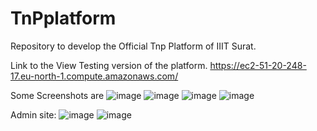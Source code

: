 # TnPplatform
Repository to develop the Official Tnp Platform of IIIT Surat.

Link to the View Testing version of the platform.
https://ec2-51-20-248-17.eu-north-1.compute.amazonaws.com/

Some Screenshots are 
![image](https://github.com/JrG-One/TnPplatform/assets/118374998/fa653fe4-b2ed-4e4f-9abb-ec101f345c00)
![image](https://github.com/JrG-One/TnPplatform/assets/118374998/2db6b8de-fede-4519-9072-bc1506ac6199)
![image](https://github.com/JrG-One/TnPplatform/assets/118374998/e8cd1f78-a716-4b75-bf65-1ad77748e6ee)
![image](https://github.com/JrG-One/TnPplatform/assets/118374998/5c274729-0306-440a-a55a-ab4a9529a57a)


Admin site:
![image](https://github.com/JrG-One/TnPplatform/assets/118374998/8d19bb34-6f1d-42e9-800d-ac2c3b4892f6)
![image](https://github.com/JrG-One/TnPplatform/assets/118374998/5c4ccb2b-913e-4913-8013-fd0cd11acd86)
 
